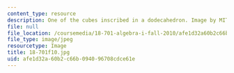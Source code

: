 ```yaml
---
content_type: resource
description: One of the cubes inscribed in a dodecahedron. Image by MIT OpenCourseWare.
file: null
file_location: /coursemedia/18-701-algebra-i-fall-2010/afe1d32a60b2c66b094096708cdce61e_18-701f10.jpg
file_type: image/jpeg
resourcetype: Image
title: 18-701f10.jpg
uid: afe1d32a-60b2-c66b-0940-96708cdce61e
---
```

